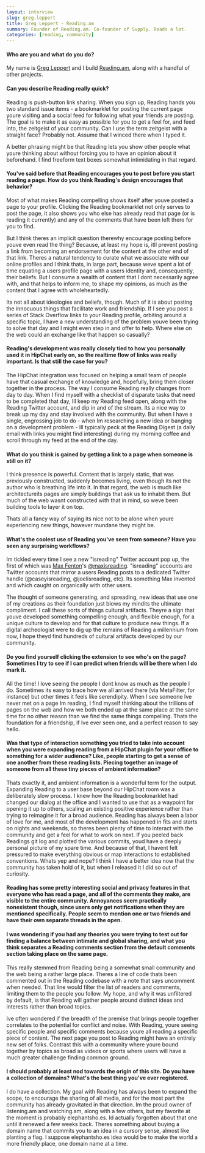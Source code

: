 ```yaml
---
layout: interview
slug: greg.leppert
title: Greg Leppert - Reading.am
summary: Founder of Reading.am. Co-founder of Svpply. Reads a lot.
categories: [reading, community]
---
```


#### Who are you and what do you do?

My name is [Greg Leppert](http://twitter.com/leppert) and I build [Reading.am](http://reading.am), along with a handful of other projects.

#### Can you describe Reading really quick?

Reading is push-button link sharing. When you sign up, Reading hands you two standard issue items - a bookmarklet for posting the current page youre visiting and a social feed for following what your friends are posting. The goal is to make it as easy as possible for you to get a feel for, and feed into, the zeitgeist of your community. Can I use the term zeitgeist with a straight face? Probably not. Assume that I winced there when I typed it.

A better phrasing might be that Reading lets you show other people what youre thinking about without forcing you to have an opinion about it beforehand. I find freeform text boxes somewhat intimidating in that regard.

#### You've said before that Reading encourages you to post before you start reading a page. How do you think Reading's design encourages that behavior?

Most of what makes Reading compelling shows itself after youve posted a page to your profile. Clicking the Reading bookmarklet not only serves to post the page, it also shows you who else has already read that page (or is reading it currently) and any of the comments that have been left there for you to find.

But I think theres an implicit question therewhy encourage posting before youve even read the thing? Because, at least my hope is, itll prevent posting a link from becoming an endorsement for the content at the other end of that link. Theres a natural tendency to curate what we associate with our online profiles and I think thats, in large part, because weve spent a lot of time equating a users profile page with a users identity and, consequently, their beliefs. But I consume a wealth of content that I dont necessarily agree with, and that helps to inform me, to shape my opinions, as much as the content that I agree with wholeheartedly.

Its not all about ideologies and beliefs, though. Much of it is about posting the innocuous things that facilitate work and friendship. If I see you post a series of Stack Overflow links to your Reading profile, orbiting around a specific topic, I have a new understanding of the problem youve been trying to solve that day and I might even step in and offer to help. Where else on the web could an exchange like that happen so casually?

#### Reading's development was really closely tied to how you personally used it in HipChat early on, so the realtime flow of links was really important. Is that still the case for you?

The HipChat integration was focused on helping a small team of people have that casual exchange of knowledge and, hopefully, bring them closer together in the process. The way I consume Reading really changes from day to day. When I find myself with a checklist of disparate tasks that need to be completed that day, Ill keep my Reading feed open, along with the Reading Twitter account, and dip in and of the stream. Its a nice way to break up my day and stay involved with the community. But when I have a single, engrossing job to do - when Im researching a new idea or banging on a development problem - Ill typically peck at the Reading Digest (a daily email with links you might find interesting) during my morning coffee and scroll through my feed at the end of the day.

#### What do you think is gained by getting a link to a page when someone is still on it?

I think presence is powerful. Content that is largely static, that was previously constructed, suddenly becomes living, even though its not the author who is breathing life into it. In that regard, the web is much like architectureits pages are simply buildings that ask us to inhabit them. But much of the web wasnt constructed with that in mind, so weve been building tools to layer it on top.

Thats all a fancy way of saying its nice not to be alone when youre experiencing new things, however mundane they might be.

#### What's the coolest use of Reading you've seen from someone? Have you seen any surprising workflows?

Im tickled every time I see a new "isreading" Twitter account pop up, the first of which was [Max Fenton](http://twitter.com/maxfenton)'s [@maxisreading](http://twitter.com/maxisreading). "isreading" accounts are Twitter accounts that mirror a users Reading posts to a dedicated Twitter handle (@caseyisreading, @joelisreading, etc). Its something Max invented and which caught on organically with other users.

The thought of someone generating, and spreading, new ideas that use one of my creations as their foundation just blows my mindits the ultimate compliment. I call these sorts of things cultural artifacts. Theyre a sign that youve developed something compelling enough, and flexible enough, for a unique culture to develop and for that culture to produce new things. If a digital archeologist were to dig up the remains of Reading a millennium from now, I hope theyd find hundreds of cultural artifacts developed by our community.

#### Do you find yourself clicking the extension to see who's on the page? Sometimes I try to see if I can predict when friends will be there when I do mark it.

All the time! I love seeing the people I dont know as much as the people I do. Sometimes its easy to trace how we all arrived there (via MetaFilter, for instance) but other times it feels like serendipity. When I see someone Ive never met on a page Im reading, I find myself thinking about the trillions of pages on the web and how we both ended up at the same place at the same time for no other reason than we find the same things compelling. Thats the foundation for a friendship, if Ive ever seen one, and a perfect reason to say hello.

#### Was that type of interaction something you tried to take into account when you were expanding reading from a HipChat plugin for your office to something for a wider audience? Like, people starting to get a sense of one another from these reading lists. Piecing together an image of someone from all these tiny pieces of ambient information?

Thats exactly it, and ambient information is a wonderful term for the output. Expanding Reading to a user base beyond our HipChat room was a deliberately slow process. I knew how the Reading bookmarklet had changed our dialog at the office and I wanted to use that as a waypoint for opening it up to others, scaling an existing positive experience rather than trying to reimagine it for a broad audience. Reading has always been a labor of love for me, and most of the development has happened in fits and starts on nights and weekends, so theres been plenty of time to interact with the community and get a feel for what to work on next. If you peeled back Readings git log and plotted the various commits, youd have a deeply personal picture of my spare time. And because of that, I havent felt pressured to make everything obvious or map interactions to established conventions. Whats yep and nope? I think I have a better idea now that the community has taken hold of it, but when I released it I did so out of curiosity.

#### Reading has some pretty interesting social and privacy features in that everyone who has read a page, and all of the comments they make, are visible to the entire community. Annoyances seem practically nonexistent though, since users only get notifications when they are mentioned specifically. People seem to mention one or two friends and have their own separate threads in the open.

#### I was wondering if you had any theories you were trying to test out for finding a balance between intimate and global sharing, and what you think separates a Reading comments section from the default comments section taking place on the same page.

This really stemmed from Reading being a somewhat small community and the web being a rather large place. Theres a line of code thats been commented out in the Reading codebase with a note that says uncomment when needed. That line would filter the list of readers and comments, limiting them to the people you follow. My hope, and why it was unfiltered by default, is that Reading will gather people around distinct ideas and interests rather than broad topics.

Ive often wondered if the breadth of the premise that brings people together correlates to the potential for conflict and noise. With Reading, youre seeing specific people and specific comments because youre all reading a specific piece of content. The next page you post to Reading might have an entirely new set of folks. Contrast this with a community where youre bound together by topics as broad as videos or sports where users will have a much greater challenge finding common ground.

#### I should probably at least nod towards the origin of this site. Do you have a collection of domains? What's the best thing you've ever registered.

I do have a collection. My goal with Reading has always been to expand the scope, to encourage the sharing of all media, and for the most part the community has already gravitated in that direction. Im the proud owner of listening.am and watching.am, along with a few others, but my favorite at the moment is probably elephantsho.es. Id actually forgotten about that one until it renewed a few weeks back. Theres something about buying a domain name that commits you to an idea in a cursory sense, almost like planting a flag. I suppose elephantsho.es idea would be to make the world a more friendly place, one domain name at a time.
